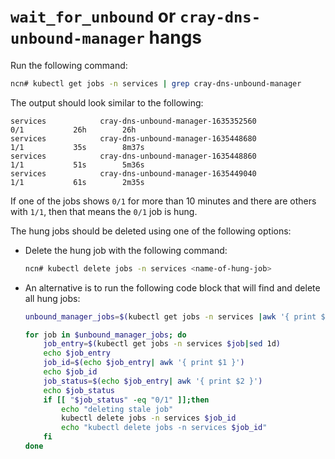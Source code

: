 # `wait_for_unbound` or `cray-dns-unbound-manager` hangs

Run the following command:

```bash
ncn# kubectl get jobs -n services | grep cray-dns-unbound-manager
```

The output should look similar to the following:
```text
services            cray-dns-unbound-manager-1635352560                  0/1           26h        26h
services            cray-dns-unbound-manager-1635448680                  1/1           35s        8m37s
services            cray-dns-unbound-manager-1635448860                  1/1           51s        5m36s
services            cray-dns-unbound-manager-1635449040                  1/1           61s        2m35s
```

If one of the jobs shows `0/1` for more than 10 minutes and there are others with `1/1`, then that means the `0/1` job is hung. 

The hung jobs should be deleted using one of the following options:

* Delete the hung job with the following command:

	```bash
	ncn# kubectl delete jobs -n services <name-of-hung-job>
    ```

* An alternative is to run the following code block that will find and delete all hung jobs:

	```bash
    unbound_manager_jobs=$(kubectl get jobs -n services |awk '{ print $1 }'|grep unbound-manager)

    for job in $unbound_manager_jobs; do
        job_entry=$(kubectl get jobs -n services $job|sed 1d)
        echo $job_entry
        job_id=$(echo $job_entry| awk '{ print $1 }')
        echo $job_id
        job_status=$(echo $job_entry| awk '{ print $2 }')
        echo $job_status
    	if [[ "$job_status" -eq "0/1" ]];then
            echo "deleting stale job"
    		kubectl delete jobs -n services $job_id
            echo "kubectl delete jobs -n services $job_id"
        fi
    done
	```

